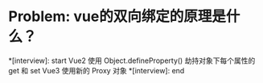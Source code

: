 # Problem: vue的双向绑定的原理是什么？

*[interview]: start
Vue2 使用 Object.defineProperty() 劫持对象下每个属性的 get 和 set
Vue3 使用新的 Proxy 对象
*[interview]: end
